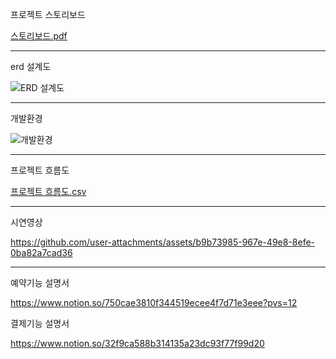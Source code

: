 프로젝트 스토리보드

[스토리보드.pdf](https://github.com/user-attachments/files/16668920/default.pdf)

------------------------------------------------------------------------------------------------------

erd 설계도

![ERD 설계도](https://github.com/user-attachments/assets/5aa7c293-17db-4c58-a46f-f9f5699bb3ae)

------------------------------------------------------------------------------------------------------

개발환경

![개발환경](https://github.com/user-attachments/assets/7ae585f5-8cab-4925-b415-063bdf38793e)

-----------------------------------------------------------------------------------------------------

프로젝트 흐름도

[프로젝트 흐름도.csv](https://github.com/user-attachments/files/16671399/default.csv)

------------------------------------------------------------------------------------------------------

시연영상

https://github.com/user-attachments/assets/b9b73985-967e-49e8-8efe-0ba82a7cad36


-----------------------------------------------------------------------------------------------------
예약기능 설명서

https://www.notion.so/750cae3810f344519ecee4f7d71e3eee?pvs=12

결제기능 설명서

https://www.notion.so/32f9ca588b314135a23dc93f77f99d20
